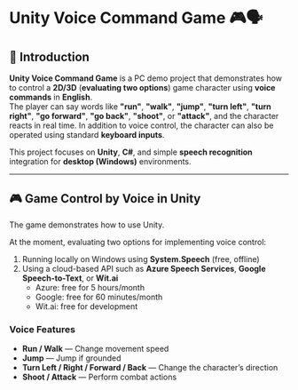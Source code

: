 # Unity Voice Command Game 🎮🗣️

## 🧩 Introduction

**Unity Voice Command Game** is a PC demo project that demonstrates how to control a **2D/3D** (**evaluating two options**) game character using **voice commands** in **English**.  
The player can say words like **"run"**, **"walk"**, **"jump"**, **"turn left"**, **"turn right"**, **"go forward"**, **"go back"**, **"shoot"**, or **"attack"**, and the character reacts in real time.
In addition to voice control, the character can also be operated using standard **keyboard inputs**.

This project focuses on **Unity**, **C#**, and simple **speech recognition** integration for **desktop (Windows)** environments.

---

## 🎮 Game Control by Voice in Unity

The game demonstrates how to use Unity.

At the moment, evaluating two options for implementing voice control:
1. Running locally on Windows using **System.Speech** (free, offline)
2. Using a cloud-based API such as **Azure Speech Services**, **Google Speech-to-Text**, or **Wit.ai**  
   - Azure: free for 5 hours/month  
   - Google: free for 60 minutes/month  
   - Wit.ai: free for development

### Voice Features
- **Run / Walk** — Change movement speed  
- **Jump** — Jump if grounded  
- **Turn Left / Right / Forward / Back** — Change the character’s direction
- **Shoot / Attack** — Perform combat actions
